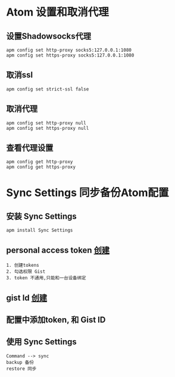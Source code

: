 # Atom 设置和取消代理
## 设置Shadowsocks代理
```
apm config set http-proxy socks5:127.0.0.1:1080
apm config set https-proxy socks5:127.0.0.1:1080
```
## 取消ssl
```
apm config set strict-ssl false
```
## 取消代理
```
apm config set http-proxy null
apm config set https-proxy null
```
## 查看代理设置
```
apm config get http-proxy
apm config get https-proxy
```
# Sync Settings 同步备份Atom配置
## 安装 Sync Settings
```
apm install Sync Settings
```
## personal access token [创建](https://github.com/settings/tokens)
```
1. 创建tokens
2. 勾选权限 Gist
3. token 不通用,只能和一台设备绑定
```
## gist Id [创建](https://gist.github.com/)
## 配置中添加token, 和 Gist ID
## 使用 Sync Settings
```
Command --> sync
backup 备份
restore 同步
```
